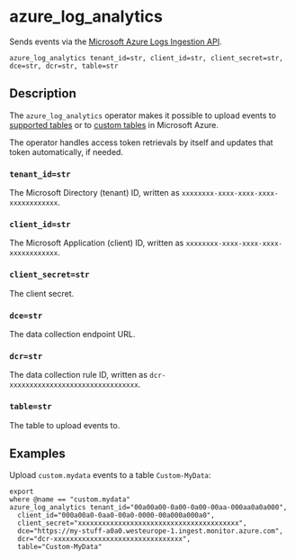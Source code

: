 # azure_log_analytics

Sends events via the [Microsoft Azure Logs Ingestion API][api].

[api]: https://learn.microsoft.com/en-us/azure/azure-monitor/logs/logs-ingestion-api-overview

```tql
azure_log_analytics tenant_id=str, client_id=str, client_secret=str, dce=str, dcr=str, table=str
```

## Description

The `azure_log_analytics` operator makes it possible to upload events to
[supported tables][supported] or to [custom tables][custom] in Microsoft Azure.

[supported]: https://learn.microsoft.com/en-us/azure/azure-monitor/logs/logs-ingestion-api-overview#supported-tables
[custom]: https://learn.microsoft.com/en-us/azure/azure-monitor/logs/create-custom-table?tabs=azure-portal-1%2Cazure-portal-2%2Cazure-portal-3#create-a-custom-table

The operator handles access token retrievals by itself and updates that token
automatically, if needed.

### `tenant_id=str`

The Microsoft Directory (tenant) ID, written as
`xxxxxxxx-xxxx-xxxx-xxxx-xxxxxxxxxxxx`.

### `client_id=str`

The Microsoft Application (client) ID, written as
`xxxxxxxx-xxxx-xxxx-xxxx-xxxxxxxxxxxx`.

### `client_secret=str`

The client secret.

### `dce=str`

The data collection endpoint URL.

### `dcr=str`

The data collection rule ID, written as `dcr-xxxxxxxxxxxxxxxxxxxxxxxxxxxxxxxx`.

### `table=str`

The table to upload events to.

## Examples

Upload `custom.mydata` events to a table `Custom-MyData`:

```tql
export
where @name == "custom.mydata"
azure_log_analytics tenant_id="00a00a00-0a00-0a00-00aa-000aa0a0a000",
  client_id="000a00a0-0aa0-00a0-0000-00a000a000a0",
  client_secret="xxxxxxxxxxxxxxxxxxxxxxxxxxxxxxxxxxxxxxxx",
  dce="https://my-stuff-a0a0.westeurope-1.ingest.monitor.azure.com",
  dcr="dcr-xxxxxxxxxxxxxxxxxxxxxxxxxxxxxxxx",
  table="Custom-MyData"
```

